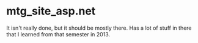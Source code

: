 # mtg_site_asp.net
It isn't really done, but it should be mostly there. Has a lot of stuff in there that I learned from that semester in 2013.
